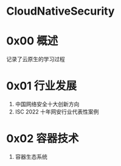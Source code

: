 # CloudNativeSecurity

# 0x00 概述

记录了云原生的学习过程

# 0x01 行业发展

1. 中国网络安全十大创新方向
2. ISC 2022 十年网安行业代表性案例

# 0x02 容器技术

1. 容器生态系统
